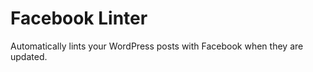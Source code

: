 Facebook Linter
===============

Automatically lints your WordPress posts with Facebook when they are updated.
